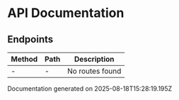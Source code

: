 # API Documentation

## Endpoints

| Method | Path | Description |
|--------|------|-------------|
| - | - | No routes found |

Documentation generated on 2025-08-18T15:28:19.195Z

